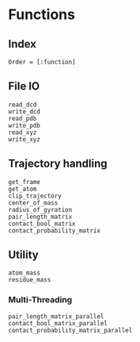 # Functions

## Index
```@index
Order = [:function]
```

## File IO
```@docs
read_dcd
write_dcd
read_pdb
write_pdb
read_xyz
write_xyz
```

## Trajectory handling
```@docs
get_frame
get_atom
clip_trajectory
center_of_mass
radius_of_gyration
pair_length_matrix
contact_bool_matrix
contact_probability_matrix
```

## Utility
```@docs
atom_mass
residue_mass
```

### Multi-Threading
```@docs
pair_length_matrix_parallel
contact_bool_matrix_parallel
contact_probability_matrix_parallel
```

